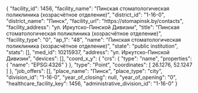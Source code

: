 {
    "facility_id": 1456,
    "facility_name": "Пинская стоматологическая поликлиника (хозрасчётное отделение)",
    "district_id": "1-16-0",
    "district_name": "Пинск",
    "facility_url": "https:\/\/stomapinsk.by\/contacts",
    "facility_address": "ул. Иркутско-Пинской Дивизии",
    "title": "Пинская стоматологическая поликлиника (хозрасчётное отделение)",
    "facility_type": "0",
    "ap_1": "48",
    "name": "Пинская стоматологическая поликлиника (хозрасчётное отделение)",
    "state": "public institution",
    "stats": [],
    "med_id": 10215937,
    "address": "ул. Иркутско-Пинской Дивизии",
    "devices": [],
    "coord_x_y": {
        "crs": {
            "type": "name",
            "properties": {
                "name": "EPSG:4326"
            }
        },
        "type": "Point",
        "coordinates": [
            26.1276,
            52.1247
        ]
    },
    "job_offers": [],
    "place_name": "Пинск",
    "place_type": "city",
    "division_id": "1-16-0",
    "year_of_closing": null,
    "year_of_opening": "0",
    "healthcare_facility_key": 1456,
    "administrative_division_id": "1-16-0"
}